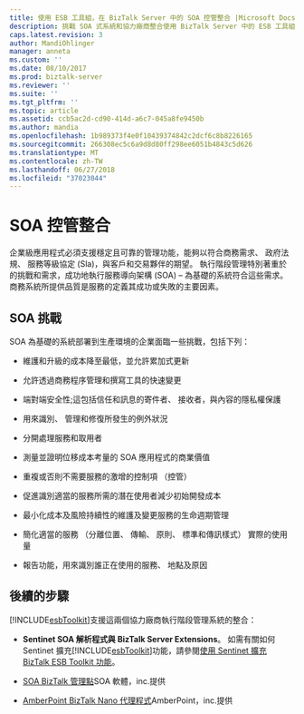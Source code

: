 ```yaml
---
title: 使用 ESB 工具組，在 BizTalk Server 中的 SOA 控管整合 |Microsoft Docs
description: 挑戰 SOA 式系統和協力廠商整合使用 BizTalk Server 中的 ESB 工具組的清單
caps.latest.revision: 3
author: MandiOhlinger
manager: anneta
ms.custom: ''
ms.date: 08/10/2017
ms.prod: biztalk-server
ms.reviewer: ''
ms.suite: ''
ms.tgt_pltfrm: ''
ms.topic: article
ms.assetid: ccb5ac2d-cd90-414d-a6c7-045a8fe9450b
ms.author: mandia
ms.openlocfilehash: 1b989373f4e0f10439374842c2dcf6c8b8226165
ms.sourcegitcommit: 266308ec5c6a9d8d80ff298ee6051b4843c5d626
ms.translationtype: MT
ms.contentlocale: zh-TW
ms.lasthandoff: 06/27/2018
ms.locfileid: "37023044"
---
```

# <a name="soa-governance-integration"></a>SOA 控管整合
企業級應用程式必須支援穩定且可靠的管理功能，能夠以符合商務需求、 政府法規、 服務等級協定 (Sla)，與客戶和交易夥伴的期望。 執行階段管理特別著重於的挑戰和需求，成功地執行服務導向架構 (SOA) – 為基礎的系統符合這些需求。 商務系統所提供品質是服務的定義其成功或失敗的主要因素。  

## <a name="soa-challenges"></a>SOA 挑戰  
 SOA 為基礎的系統部署到生產環境的企業面臨一些挑戰，包括下列：  

-   維護和升級的成本降至最低，並允許累加式更新  

-   允許透過商務程序管理和撰寫工具的快速變更  

-   端對端安全性;這包括信任和訊息的寄件者、 接收者，與內容的隱私權保護  

-   用來識別、 管理和修復所發生的例外狀況  

-   分開處理服務和取用者  

-   測量並證明位移成本考量的 SOA 應用程式的商業價值  

-   重複或否則不需要服務的激增的控制項 （控管）  

-   促進識別適當的服務所需的潛在使用者減少初始開發成本  

-   最小化成本及風險持續性的維護及變更服務的生命週期管理  

-   簡化適當的服務 （分離位置、 傳輸、 原則、 標準和傳訊樣式） 實際的使用量  

-   報告功能，用來識別誰正在使用的服務、 地點及原因  

## <a name="next-steps"></a>後續的步驟
 [!INCLUDE[esbToolkit](../includes/esbtoolkit-md.md)]支援這兩個協力廠商執行階段管理系統的整合：  

- **Sentinet SOA 解析程式與 BizTalk Server Extensions**。 如需有關如何 Sentinet 擴充[!INCLUDE[esbToolkit](../includes/esbtoolkit-md.md)]功能，請參閱[使用 Sentinet 擴充 BizTalk ESB Toolkit 功能](../technical-guides/extending-biztalk-esb-toolkit-capabilities-with-sentinet.md)。

- [SOA BizTalk 管理點](../esb-toolkit/soa-biztalk-management-point.md)SOA 軟體，inc.提供  

- [AmberPoint BizTalk Nano 代理程式](../esb-toolkit/amberpoint-biztalk-nano-agent.md)AmberPoint，inc.提供
